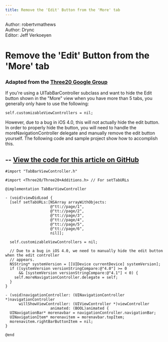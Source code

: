 ```yaml
---
title: Remove the 'Edit' Button from the 'More' tab
---
```


<div class="authors">
  <div class="author">Author: robertvmathews</div>
  <div class="author">Author: Drync</div>
  <div class="editor">Editor: Jeff Verkoeyen</div>
</div>

Remove the 'Edit' Button from the 'More' tab
============================================

### Adapted from the <a href="http://groups.google.com/group/three20/web/recipe-removing-the-edit-button-from-the-more-tab">Three20 Google Group</a>

If you're using a UITabBarController subclass and want to hide the Edit button
shown in the "More" view when you have more than 5 tabs, you generally only have to
use the following:

    self.customizableViewControllers = nil;

However, due to a bug in iOS 4.0, this will not actually hide the edit button.
In order to properly hide the button, you will need to handle the
moreNavigationController delegate and manually remove the edit button yourself.
The following code and sample project show how to accomplish this.

--
[View the code for this article on GitHub](http://github.com/Three20/Samples/tree/master/HiddenEditButton/)
--

    #import "TabBarViewController.h"

    #import <Three20/Three20+Additions.h> // For setTabURLs

    @implementation TabBarViewController

    - (void)viewDidLoad {
      [self setTabURLs:[NSArray arrayWithObjects:
                        @"tt://page/1",
                        @"tt://page/2",
                        @"tt://page/3",
                        @"tt://page/4",
                        @"tt://page/5",
                        @"tt://page/6",
                        nil]];
    
      self.customizableViewControllers = nil;

      // Due to a bug in iOS 4.0, we need to manually hide the edit button when the edit controller
      // appears.
      NSString* systemVersion = [[UIDevice currentDevice] systemVersion];
      if ([systemVersion versionStringCompare:@"4.0"] >= 0
          && [systemVersion versionStringCompare:@"4.1"] < 0) {
        self.moreNavigationController.delegate = self;
      }
    }

    - (void)navigationController: (UINavigationController *)navigationController
          willShowViewController: (UIViewController *)viewController
                        animated: (BOOL)animated {
      UINavigationBar* morenavbar = navigationController.navigationBar;
      UINavigationItem* morenavitem = morenavbar.topItem;
      morenavitem.rightBarButtonItem = nil;
    }

    @end